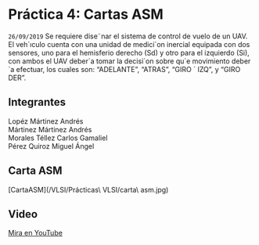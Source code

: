 # Práctica 4: Cartas ASM
``
26/09/2019
``
Se requiere dise˜nar el sistema de control de vuelo de un UAV. El veh´ıculo cuenta con una unidad
de medici´on inercial equipada con dos sensores, uno para el hemisferio derecho (Sd) y otro para el
izquierdo (Si), con ambos el UAV deber´a tomar la decisi´on sobre qu´e movimiento deber´a efectuar, los
cuales son: “ADELANTE”, “ATRAS”, “GIRO ´ IZQ”, y “GIRO DER”.

## Integrantes
Lopéz Mártinez Andrés  
Mártinez Mártinez Andrés  
Morales Téllez Carlos Gamaliel  
Pérez Quiroz Miguel Ángel  

## Carta ASM
[CartaASM](/VLSI/Prácticas\ VLSI/carta\ asm.jpg)

## Video
[Mira en YouTube](https://www.youtube.com/watch?v=NA0eVfWozRU)